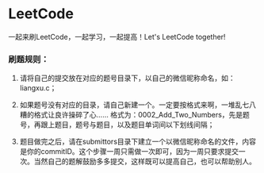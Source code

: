 # LeetCode
一起来刷LeetCode，一起学习，一起提高！Let's LeetCode together!

### 刷题规则：
1. 请将自己的提交放在对应的题号目录下，以自己的微信昵称命名，如：liangxu.c；

2. 如果题号没有对应的目录，请自己新建一个。一定要按格式来啊，一堆乱七八糟的格式让良许操碎了心……
格式为：0002_Add_Two_Numbers，先是题号，再跟上题目，题号与题目，以及题目单词间以下划线间隔；

3. 题目做完之后，请在submittors目录下建立一个以微信昵称命名的文件，内容是你的commitID。这个步骤一周只需做一次即可，因为一周只要求提交一次。当然自己的题解鼓励多多提交，这样既可以提高自己，也可以帮助别人。
